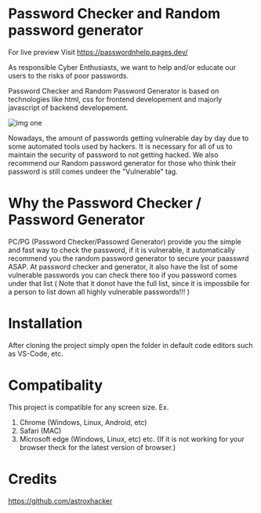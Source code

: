 # Password Checker and Random password generator

For live preview Visit https://passwordnhelp.pages.dev/

As responsible Cyber Enthusiasts, we want to help and/or educate our users to the risks of poor passwords.

Password Checker and Random Password Generator is based on technologies like html, css for frontend developement and majorly javascript of backend developement.

![img one](https://user-images.githubusercontent.com/109857735/197757023-231f7b0d-e719-446e-b2f3-01eecd04bf3f.jpg)

Nowadays, the amount of passwords getting vulnerable day by day due to some automated tools used by hackers.
It is necessary for all of us to maintain the security of password to not getting hacked.
We also recommend our Random password generator for those who think their password is still comes undeer the "Vulnerable" tag.

# Why the Password Checker / Password Generator
PC/PG (Password Checker/Passowrd Generator) provide you the simple and fast way to check the password, if it is vulnerable, it automatically recommend you the random password generator to secure your paasswrd ASAP.
At password checker and generator, it also have the list of some vulnerable passwords you can check there too if you password comes under that list ( Note that it donot have the full list, since it is impossbile for a person to list down all highly vulnerable passwords!!! )

# Installation

After cloning the project simply open the folder in default code editors such as VS-Code, etc.


# Compatibality

This project is compatible for any screen size.
Ex.
1. Chrome (Windows, Linux, Android, etc)
2. Safari (MAC)
3. Microsoft edge (Windows, Linux, etc)
etc.
(If it is not working for your browser theck for the latest version of browser.)

# Credits

https://github.com/astroxhacker
